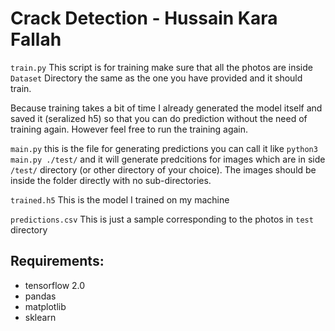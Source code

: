 # Crack Detection - Hussain Kara Fallah

`train.py` This script is for training make sure that all the photos are inside `Dataset` Directory the same as the one you have provided and it should train.

Because training takes a bit of time I already generated the model itself and saved it (seralized h5) so that you can do prediction without the need of training again. However feel free to run the training again.

`main.py` this is the file for generating predictions you can call it like `python3 main.py ./test/` and it will generate predcitions for images which are in side `/test/` directory (or other directory of your choice). The images should be inside the folder directly with no sub-directories.

`trained.h5` This is the model I trained on my machine

`predictions.csv` This is just a sample corresponding to the photos in `test` directory



## Requirements:

* tensorflow 2.0
* pandas
* matplotlib
* sklearn